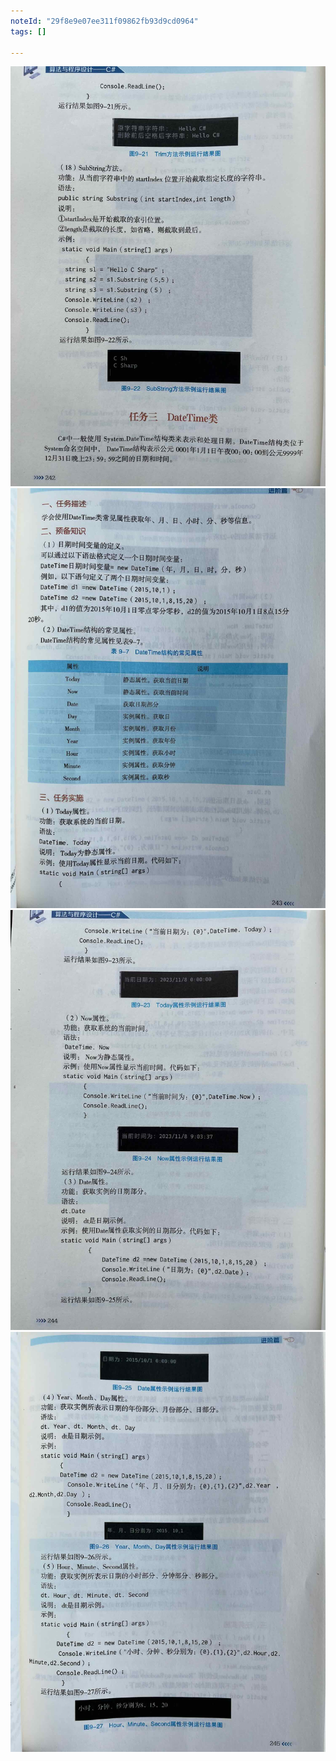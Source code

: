 ```yaml
---
noteId: "29f8e9e07ee311f09862fb93d9cd0964"
tags: []

---
```



![数组](../images/9-common-classes/242.jpeg)
![数组](../images/9-common-classes/243.jpeg)
![数组](../images/9-common-classes/244.jpeg)
![数组](../images/9-common-classes/245.jpeg)